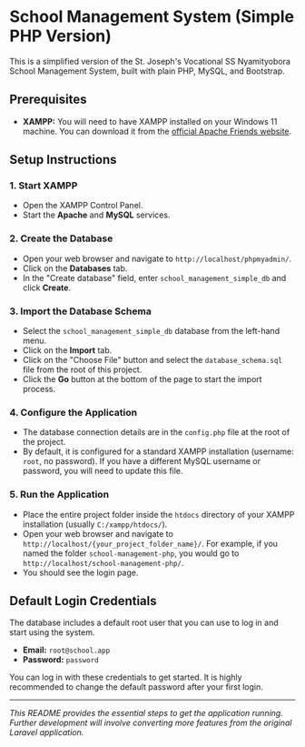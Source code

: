 # School Management System (Simple PHP Version)

This is a simplified version of the St. Joseph's Vocational SS Nyamityobora School Management System, built with plain PHP, MySQL, and Bootstrap.

## Prerequisites

-   **XAMPP:** You will need to have XAMPP installed on your Windows 11 machine. You can download it from the [official Apache Friends website](https://www.apachefriends.org/index.html).

## Setup Instructions

### 1. Start XAMPP

-   Open the XAMPP Control Panel.
-   Start the **Apache** and **MySQL** services.

### 2. Create the Database

-   Open your web browser and navigate to `http://localhost/phpmyadmin/`.
-   Click on the **Databases** tab.
-   In the "Create database" field, enter `school_management_simple_db` and click **Create**.

### 3. Import the Database Schema

-   Select the `school_management_simple_db` database from the left-hand menu.
-   Click on the **Import** tab.
-   Click on the "Choose File" button and select the `database_schema.sql` file from the root of this project.
-   Click the **Go** button at the bottom of the page to start the import process.

### 4. Configure the Application

-   The database connection details are in the `config.php` file at the root of the project.
-   By default, it is configured for a standard XAMPP installation (username: `root`, no password). If you have a different MySQL username or password, you will need to update this file.

### 5. Run the Application

-   Place the entire project folder inside the `htdocs` directory of your XAMPP installation (usually `C:/xampp/htdocs/`).
-   Open your web browser and navigate to `http://localhost/{your_project_folder_name}/`. For example, if you named the folder `school-management-php`, you would go to `http://localhost/school-management-php/`.
-   You should see the login page.

## Default Login Credentials

The database includes a default root user that you can use to log in and start using the system.

-   **Email:** `root@school.app`
-   **Password:** `password`

You can log in with these credentials to get started. It is highly recommended to change the default password after your first login.

---
*This README provides the essential steps to get the application running. Further development will involve converting more features from the original Laravel application.*
